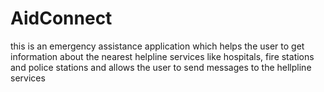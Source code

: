 # AidConnect
this is an emergency assistance application which helps the user to get information about the nearest helpline services like hospitals, fire stations and police stations and allows the user to send messages to the hellpline services

